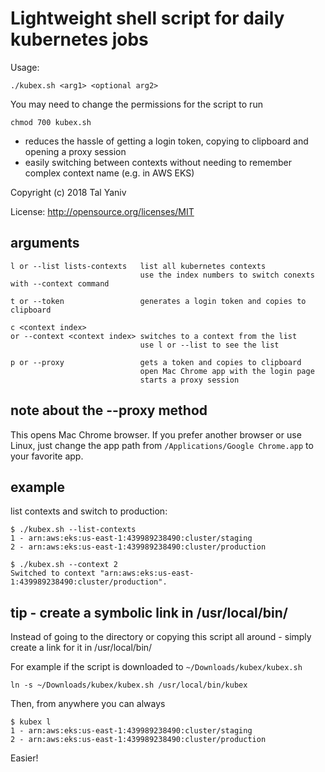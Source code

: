 # Lightweight shell script for daily kubernetes jobs

Usage:

```
./kubex.sh <arg1> <optional arg2>
```

You may need to change the permissions for the script to run
```
chmod 700 kubex.sh
```

* reduces the hassle of getting a login token, copying to clipboard and opening a proxy session
* easily switching between contexts without needing to remember complex context name (e.g. in AWS EKS)

Copyright (c) 2018 Tal Yaniv

License: http://opensource.org/licenses/MIT


## arguments
```
l or --list lists-contexts   list all kubernetes contexts
                             use the index numbers to switch conexts with --context command

t or --token                 generates a login token and copies to clipboard

c <context index>
or --context <context index> switches to a context from the list
                             use l or --list to see the list

p or --proxy                 gets a token and copies to clipboard
                             open Mac Chrome app with the login page
                             starts a proxy session
```

## note about the --proxy method

This opens Mac Chrome browser. If you prefer another browser or use Linux, just change the app path from ```/Applications/Google Chrome.app``` to your favorite app.

## example

list contexts and switch to production:
```
$ ./kubex.sh --list-contexts
1 - arn:aws:eks:us-east-1:439989238490:cluster/staging
2 - arn:aws:eks:us-east-1:439989238490:cluster/production

$ ./kubex.sh --context 2
Switched to context "arn:aws:eks:us-east-1:439989238490:cluster/production".
```

## tip - create a symbolic link in /usr/local/bin/

Instead of going to the directory or copying this script all around - simply create a link for it in /usr/local/bin/

For example if the script is downloaded to `~/Downloads/kubex/kubex.sh`

```
ln -s ~/Downloads/kubex/kubex.sh /usr/local/bin/kubex
```

Then, from anywhere you can always
```
$ kubex l
1 - arn:aws:eks:us-east-1:439989238490:cluster/staging
2 - arn:aws:eks:us-east-1:439989238490:cluster/production
```

Easier!